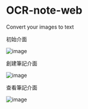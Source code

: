 # OCR-note-web
 Convert your images to text
 
初始介面

![image](https://github.com/user-attachments/assets/32d1670a-6204-4ab1-b593-e059b6d71239)

創建筆記介面

![image](https://github.com/user-attachments/assets/aeac07a3-054d-4d1c-b8af-bebfd2f1bc55)

查看筆記介面

![image](https://github.com/user-attachments/assets/2cd73b0e-bfd1-4006-8fbf-b102f3956638)

